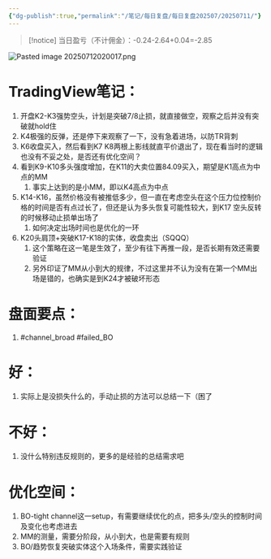 ```yaml
---
{"dg-publish":true,"permalink":"/笔记/每日复盘/每日复盘202507/20250711/"}
---
```


>[!notice] 当日盈亏（不计佣金）：-0.24-2.64+0.04=-2.85



![Pasted image 20250712020017.png](/img/user/%E5%9B%BE%E7%89%87%E5%AD%98%E6%94%BE%E5%9C%B0/Pasted%20image%2020250712020017.png)
# TradingView笔记：
1. 开盘K2-K3强势空头，计划是突破7/8止损，就直接做空，观察之后并没有突破就hold住
2. K4极强的反弹，还是停下来观察了一下，没有急着进场，以防TR背刺
3. K6收盘买入，然后看到K7 K8两根上影线就直平价退出了，现在看当时的逻辑也没有不妥之处，是否还有优化空间？
4. 看到K9-K10多头强度增加，在K11的大卖位置84.09买入，期望是K1高点为中点的MM
	1. 事实上达到的是小MM，即以K4高点为中点
5. K14-K16，虽然价格没有被推低多少，但一直在考虑空头在这个压力位控制价格的时间是否有点过长了，但还是认为多头恢复可能性较大，到K17 空头反转的时候移动止损单出场了
	1. 如何决定出场时间也是优化的一环
6. K20头肩顶+突破K17-K18的实体，收盘卖出（SQQQ）
	1. 这个策略在这一笔是生效了，至少有往下再推一段，是否长期有效还需要验证
	2. 另外印证了MM从小到大的规律，不过这里并不认为没有在第一个MM出场是错的，也确实是到K24才被破坏形态
# 盘面要点：
1. #channel_broad #failed_BO 
# 好：
1. 实际上是没损失什么的，手动止损的方法可以总结一下（困了
# 不好：
1. 没什么特别违反规则的，更多的是经验的总结需求吧
# 优化空间：
1. BO-tight channel这一setup，有需要继续优化的点，把多头/空头的控制时间及变化也考虑进去
2. MM的测量，需要分阶段，从小到大，也是需要有规则
3. BO/趋势恢复突破实体这个入场条件，需要实践验证